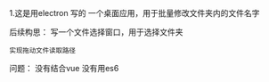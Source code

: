 1.这是用electron 写的 一个桌面应用，用于批量修改文件夹内的文件名字

后续构思：
    写一个文件选择窗口，用于选择文件夹

    实现拖动文件读取路径


问题：
    没有结合vue
    没有用es6